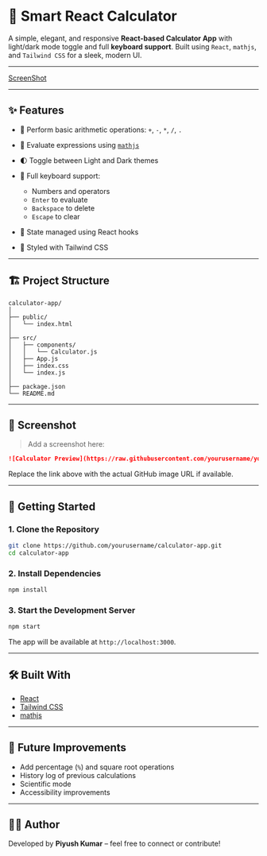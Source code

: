 # 🧮 Smart React Calculator

A simple, elegant, and responsive **React-based Calculator App** with light/dark mode toggle and full **keyboard support**. Built using `React`, `mathjs`, and `Tailwind CSS` for a sleek, modern UI.

---
[ScreenShot](image.png)

---
## ✨ Features

* 🔢 Perform basic arithmetic operations: `+`, `-`, `*`, `/`, `.`
* 🧠 Evaluate expressions using [`mathjs`](https://mathjs.org/)
* 🌓 Toggle between Light and Dark themes
* 🎹 Full keyboard support:

  * Numbers and operators
  * `Enter` to evaluate
  * `Backspace` to delete
  * `Escape` to clear
* 💾 State managed using React hooks
* 🎨 Styled with Tailwind CSS

---

## 🏗️ Project Structure

```
calculator-app/
│
├── public/
│   └── index.html
│
├── src/
│   ├── components/
│   │   └── Calculator.js
│   ├── App.js
│   ├── index.css
│   └── index.js
│
├── package.json
└── README.md
```

---

## 📸 Screenshot

> Add a screenshot here:

```md
![Calculator Preview](https://raw.githubusercontent.com/yourusername/your-repo/main/screenshot.png)
```

Replace the link above with the actual GitHub image URL if available.

---

## 🚀 Getting Started

### 1. Clone the Repository

```bash
git clone https://github.com/yourusername/calculator-app.git
cd calculator-app
```

### 2. Install Dependencies

```bash
npm install
```

### 3. Start the Development Server

```bash
npm start
```

The app will be available at `http://localhost:3000`.

---

## 🛠️ Built With

* [React](https://reactjs.org/)
* [Tailwind CSS](https://tailwindcss.com/)
* [mathjs](https://mathjs.org/)

---

## 🔮 Future Improvements

* Add percentage (`%`) and square root operations
* History log of previous calculations
* Scientific mode
* Accessibility improvements




---

## 👨‍💻 Author

Developed by **Piyush Kumar** – feel free to connect or contribute!
